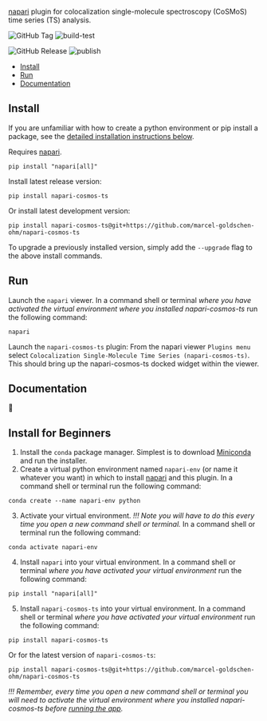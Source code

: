 [napari](https://napari.org/stable/) plugin for colocalization single-molecule spectroscopy (CoSMoS) time series (TS) analysis.

![GitHub Tag](https://img.shields.io/github/v/tag/marcel-goldschen-ohm/napari-cosmos-ts?cacheSeconds=1)
![build-test](https://github.com/marcel-goldschen-ohm/napari-cosmos-ts/actions/workflows/build-test.yml/badge.svg)

![GitHub Release](https://img.shields.io/github/v/release/marcel-goldschen-ohm/napari-cosmos-ts?include_prereleases&cacheSeconds=1)
![publish](https://github.com/marcel-goldschen-ohm/napari-cosmos-ts/actions/workflows/publish.yml/badge.svg)

- [Install](#install)
- [Run](#run)
- [Documentation](#documentation)

## Install
If you are unfamiliar with how to create a python environment or pip install a package, see the [detailed installation instructions below](#install-for-beginners).

Requires [napari](https://github.com/napari/napari).
```shell
pip install "napari[all]"
```
Install latest release version:
```shell
pip install napari-cosmos-ts
```
Or install latest development version:
```shell
pip install napari-cosmos-ts@git+https://github.com/marcel-goldschen-ohm/napari-cosmos-ts
```
To upgrade a previously installed version, simply add the `--upgrade` flag to the above install commands.

## Run
Launch the `napari` viewer. In a command shell or terminal *where you have activated the virtual environment where you installed napari-cosmos-ts* run the following command:
```shell
napari
```
Launch the `napari-cosmos-ts` plugin: From the napari viewer `Plugins menu` select `Colocalization Single-Molecule Time Series (napari-cosmos-ts)`. This should bring up the napari-cosmos-ts docked widget within the viewer.

## Documentation
:construction:

## Install for Beginners
1. Install the `conda` package manager. Simplest is to download [Miniconda](https://docs.conda.io/en/main/miniconda.html) and run the installer.
2. Create a virtual python environment named `napari-env` (or name it whatever you want) in which to install [napari](https://napari.org/stable/) and this plugin. In a command shell or terminal run the following command:
```shell
conda create --name napari-env python
```
3. Activate your virtual environment. *!!! Note you will have to do this every time you open a new command shell or terminal.* In a command shell or terminal run the following command:
```shell
conda activate napari-env
```
4. Install `napari` into your virtual environment. In a command shell or terminal *where you have activated your virtual environment* run the following command:
```shell
pip install "napari[all]"
```
5. Install `napari-cosmos-ts` into your virtual environment. In a command shell or terminal *where you have activated your virtual environment* run the following command:
```shell
pip install napari-cosmos-ts
```
Or for the latest version of `napari-cosmos-ts`:
```shell
pip install napari-cosmos-ts@git+https://github.com/marcel-goldschen-ohm/napari-cosmos-ts
```
*!!! Remember, every time you open a new command shell or terminal you will need to activate the virtual environment where you installed napari-cosmos-ts before [running the app](#run).*
